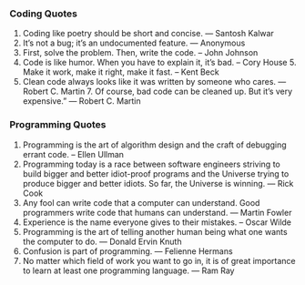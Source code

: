 ### Coding Quotes

1. Coding like poetry should be short and concise. ― Santosh Kalwar
2. It’s not a bug; it’s an undocumented feature. ― Anonymous
3. First, solve the problem. Then, write the code. – John Johnson
4. Code is like humor. When you have to explain it, it’s bad. – Cory House 5. Make it work, make it right, make it fast. – Kent Beck
6. Clean code always looks like it was written by someone who cares. — Robert C. Martin 7. Of course, bad code can be cleaned up. But it’s very expensive.” — Robert C. Martin

### Programming Quotes

1. Programming is the art of algorithm design and the craft of debugging errant code. – Ellen Ullman
2. Programming today is a race between software engineers striving to build bigger and better idiot-proof programs and the Universe trying to
produce bigger and better idiots. So far, the Universe is winning. ― Rick Cook
3. Any fool can write code that a computer can understand. Good programmers write code that humans can understand. ― Martin Fowler
4. Experience is the name everyone gives to their mistakes. – Oscar Wilde
5. Programming is the art of telling another human being what one wants the computer to do. ― Donald Ervin Knuth
6. Confusion is part of programming. ― Felienne Hermans
7. No matter which field of work you want to go in, it is of great importance to learn at least one programming language. ― Ram Ray
